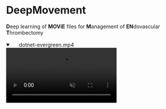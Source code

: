# DeepMovement
**D**eep learning of **MOViE** files for **M**anagement of **EN**dovascular **T**hrombectomy

 
<details open="" class="details-reset border rounded-2">
  <summary class="px-3 py-2 border-bottom">
    <svg aria-hidden="true" viewBox="0 0 16 16" version="1.1" data-view-component="true" height="16" width="16" class="octicon octicon-device-camera-video">
    <path fill-rule="evenodd" d="..."></path>
</svg>
    <span aria-label="Video description dotnet-evergreen.mp4" class="m-1">dotnet-evergreen.mp4</span>
    <span class="dropdown-caret"></span>
  </summary>

  <video src="https://github.com/edhlee/DeepMovement/blob/main/grad_cam_movie_prethromb_2x2_v3.mp4" data-canonical-src="https://github.com/edhlee/DeepMovement/blob/main/grad_cam_movie_prethromb_2x2_v3.mp4" controls="controls" muted="muted" class="d-block rounded-bottom-2 width-fit" style="max-height:640px;">

  </video>
</details>

 
